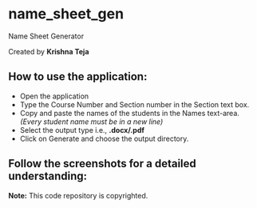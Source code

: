 # name_sheet_gen
Name Sheet Generator

Created by **Krishna Teja**

## How to use the application:
- Open the application
- Type the Course Number and Section number in the Section text box.
- Copy and paste the names of the students in the Names text-area. *(Every student name must be in a new line)*
- Select the output type i.e., **.docx/.pdf**
- Click on Generate and choose the output directory.


## Follow the screenshots for a detailed understanding:

**Note:** This code repository is copyrighted.
